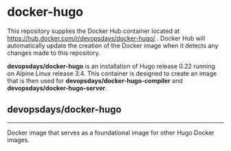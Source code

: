 # docker-hugo

This repository supplies the Docker Hub container located at
https://hub.docker.com/r/devopsdays/docker-hugo/ . Docker Hub will automatically
update the creation of the Docker image when it detects any changes made to
this repository.

**devopsdays/docker-hugo** is an installation of Hugo release 0.22 running on
Alpine Linux release 3.4. This container is designed to create an image that is
then used for **devopsdays/docker-hugo-compiler** and
**devopsdays/docker-hugo-server**.


## devopsdays/docker-hugo
--------------

Docker image that serves as a foundational image for other Hugo Docker images.

